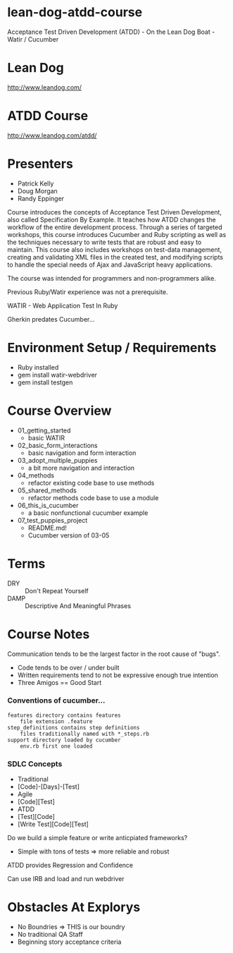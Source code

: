 # lean-dog-atdd-course
Acceptance Test Driven Development (ATDD) - On the Lean Dog Boat - Watir / Cucumber

# Lean Dog
http://www.leandog.com/

# ATDD Course
http://www.leandog.com/atdd/

# Presenters
* Patrick Kelly
* Doug Morgan
* Randy Eppinger

Course introduces the concepts of Acceptance Test Driven Development, also called Specification By Example. It teaches how ATDD changes the workflow of the entire development process. Through a series of targeted workshops, this course introduces Cucumber and Ruby scripting as well as the techniques necessary to write tests that are robust and easy to maintain. This course also includes workshops on test-data management, creating and validating XML files in the created test, and modifying scripts to handle the special needs of Ajax and JavaScript heavy applications.

The course was intended for programmers and non-programmers alike.

Previous Ruby/Watir experience was not a prerequisite.

WATIR - Web Application Test In Ruby

Gherkin predates Cucumber...

# Environment Setup / Requirements
* Ruby installed
* gem install watir-webdriver
* gem install testgen

# Course Overview
* 01_getting_started
  * basic WATIR
* 02_basic_form_interactions
  * basic navigation and form interaction
* 03_adopt_multiple_puppies
  * a bit more navigation and interaction
* 04_methods
  * refactor existing code base to use methods
* 05_shared_methods
  * refactor methods code base to use a module
* 06_this_is_cucumber
  * a basic nonfunctional cucumber example
* 07_test_puppies_project
  * README.md!
  * Cucumber version of 03-05

# Terms
<dl>
  <dt>DRY</dt>
  <dd>Don't Repeat Yourself</dd>
  <dt>DAMP</dt>
  <dd>Descriptive And Meaningful Phrases</dd>
</dl>

# Course Notes
Communication tends to be the largest factor in the root cause of "bugs".
* Code tends to be over / under built
* Written requirements tend to not be expressive enough true intention
* Three Amigos == Good Start

### Conventions of cucumber...
	features directory contains features
		file extension .feature
	step_definitions contains step definitions
		files traditionally named with *_steps.rb
	support directory loaded by cucumber
		env.rb first one loaded

### SDLC Concepts
* Traditional
 * [Code]-[Days]-[Test]
* Agile
 * [Code][Test]
* ATDD
 * [Test][Code]
 * [Write Test][Code][Test]

Do we build a simple feature or write anticpiated frameworks?
* Simple with tons of tests => more reliable and robust

ATDD provides Regression and Confidence

Can use IRB and load and run webdriver

# Obstacles At Explorys
* No Boundries => THIS is our boundry
* No traditional QA Staff
* Beginning story acceptance criteria

